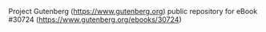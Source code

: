 Project Gutenberg (https://www.gutenberg.org) public repository for eBook #30724 (https://www.gutenberg.org/ebooks/30724)
